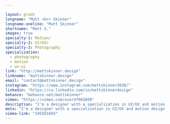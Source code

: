 ```yaml
---

layout: grads
longname: "Matt <br> Skinner"
longname-oneline: "Matt Skinner"
shortname: "Matt S."
images: true
specialty-1: Motion/
specialty-2: UI/UX/
specialty-3: Photography
specialization:
  - photography
  - motion
  - ux-ui
link: "http://mattskinner.design"
linkname: "mattskinner.design"
email: "contact@mattskinner.design"
instagram: "https://www.instagram.com/mattskinner3030/"
linkedin: "https://ca.linkedin.com/in/mattskinnerdesign"
behance: "behance.net/mattskinner"
vimeo: "https://vimeo.com/user47961608"
description: "I'm a designer with a specialization in UI/UX and motion design and a love for photography. I like the colour orange."
meta: "I'm a designer with a specialization in UI/UX and motion design and a love for photography. I like the colour orange."
vimeo-link: "195501693"
---
```

